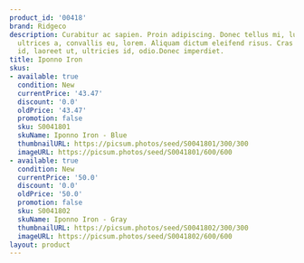 ```yaml
---
product_id: '00418'
brand: Ridgeco
description: Curabitur ac sapien. Proin adipiscing. Donec tellus mi, luctus sit amet,
  ultrices a, convallis eu, lorem. Aliquam dictum eleifend risus. Cras mi nulla, rhoncus
  id, laoreet ut, ultricies id, odio.Donec imperdiet.
title: Iponno Iron
skus:
- available: true
  condition: New
  currentPrice: '43.47'
  discount: '0.0'
  oldPrice: '43.47'
  promotion: false
  sku: S0041801
  skuName: Iponno Iron - Blue
  thumbnailURL: https://picsum.photos/seed/S0041801/300/300
  imageURL: https://picsum.photos/seed/S0041801/600/600
- available: true
  condition: New
  currentPrice: '50.0'
  discount: '0.0'
  oldPrice: '50.0'
  promotion: false
  sku: S0041802
  skuName: Iponno Iron - Gray
  thumbnailURL: https://picsum.photos/seed/S0041802/300/300
  imageURL: https://picsum.photos/seed/S0041802/600/600
layout: product
---
```

